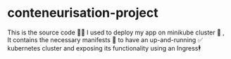 # conteneurisation-project
This is the source code 🧑‍💻 I used to deploy my app on minikube cluster 🐳 , It contains the necessary manifests 📁 to have an up-and-running ✅ kubernetes cluster and exposing its functionality using an Ingress🕴️
